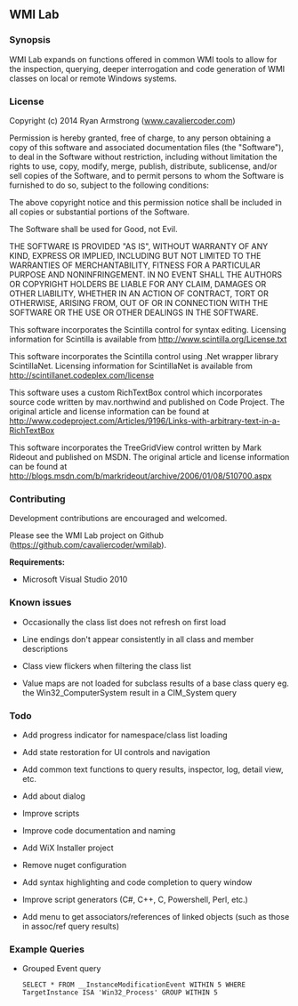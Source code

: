 ## WMI Lab

### Synopsis

WMI Lab expands on functions offered in common WMI tools to allow for the inspection, querying, deeper interrogation and code generation of WMI classes on local or remote Windows systems.

### License

Copyright (c) 2014 Ryan Armstrong (www.cavaliercoder.com)

Permission is hereby granted, free of charge, to any person obtaining a copy of this software and associated documentation files (the "Software"), to deal in the Software without restriction, including without limitation the rights to use, copy, modify, merge, publish, distribute, sublicense, and/or sell copies of the Software, and to permit persons to whom the Software is furnished to do so, subject to the following conditions: 

The above copyright notice and this permission notice shall be included in all copies or substantial portions of the Software.

The Software shall be used for Good, not Evil.

THE SOFTWARE IS PROVIDED "AS IS", WITHOUT WARRANTY OF ANY KIND, EXPRESS OR IMPLIED, INCLUDING BUT NOT LIMITED TO THE WARRANTIES OF MERCHANTABILITY, FITNESS FOR A PARTICULAR PURPOSE AND NONINFRINGEMENT. IN NO EVENT SHALL THE AUTHORS OR COPYRIGHT HOLDERS BE LIABLE FOR ANY CLAIM, DAMAGES OR OTHER LIABILITY, WHETHER IN AN ACTION OF CONTRACT, TORT OR OTHERWISE, ARISING FROM, OUT OF OR IN CONNECTION WITH THE SOFTWARE OR THE USE OR OTHER DEALINGS IN THE SOFTWARE.

This software incorporates the Scintilla control for syntax editing. Licensing information for Scintilla is available from http://www.scintilla.org/License.txt

This software incorporates the Scintilla control using .Net wrapper library ScintillaNet. Licensing information for ScintillaNet is available from http://scintillanet.codeplex.com/license

This software uses a custom RichTextBox control which incorporates source code written by mav.northwind and published on Code Project. The original article and license information can be found at http://www.codeproject.com/Articles/9196/Links-with-arbitrary-text-in-a-RichTextBox

This software incorporates the TreeGridView control written by Mark Rideout and published on MSDN. The original article and license information can be found at http://blogs.msdn.com/b/markrideout/archive/2006/01/08/510700.aspx

### Contributing

Development contributions are encouraged and welcomed.

Please see the WMI Lab project on Github (https://github.com/cavaliercoder/wmilab).

__Requirements:__

* Microsoft Visual Studio 2010

### Known issues

* Occasionally the class list does not refresh on first load

* Line endings don't appear consistently in all class and member descriptions

* Class view flickers when filtering the class list

* Value maps are not loaded for subclass results of a base class query 
  eg. the Win32_ComputerSystem result in a CIM_System query
  
### Todo

* Add progress indicator for namespace/class list loading

* Add state restoration for UI controls and navigation

* Add common text functions to query results, inspector, log, detail view, etc.

* Add about dialog

* Improve scripts

* Improve code documentation and naming

* Add WiX Installer project

* Remove nuget configuration

* Add syntax highlighting and code completion to query window

* Improve script generators (C#, C++, C, Powershell, Perl, etc.)

* Add menu to get associators/references of linked objects (such as those in assoc/ref query results)

### Example Queries

* Grouped Event query

  `SELECT * FROM __InstanceModificationEvent WITHIN 5 WHERE TargetInstance ISA 'Win32_Process' GROUP WITHIN 5`
  
  